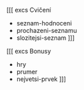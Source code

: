 [[[ excs Cvičení
- seznam-hodnoceni
- prochazeni-seznamu
- slozitejsi-seznam
]]]

[[[ excs Bonusy
- hry
- prumer
- nejvetsi-prvek
]]]
